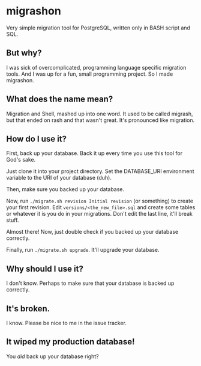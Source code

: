 # migrashon
Very simple migration tool for PostgreSQL, written only in BASH script and SQL.

## But why?
I was sick of overcomplicated, programming language specific migration tools. 
And I was up for a fun, small programming project. So I made migrashon.

## What does the name mean?
Migration and Shell, mashed up into one word. It used to be called migrash, but
that ended on rash and that wasn't great. It's pronounced like migration.

## How do I use it?
First, back up your database. Back it up every time you use this tool for God's
sake.

Just clone it into your project directory. Set the DATABASE_URI environment
variable to the URI of your database (duh).

Then, make sure you backed up your database.

Now, run `./migrate.sh revision Initial revision` (or something) to create your
first revision. Edit `versions/<the_new_file>.sql` and create some tables or 
whatever it is you do in your migrations. Don't edit the last line, it'll break
stuff.

Almost there! Now, just double check if you backed up your database correctly.

Finally, run `./migrate.sh upgrade`. It'll upgrade your database.

## Why should I use it?
I don't know. Perhaps to make sure that your database is backed up correctly.

## It's broken.
I know. Please be nice to me in the issue tracker.

## It wiped my production database!
You *did* back up your database right?
